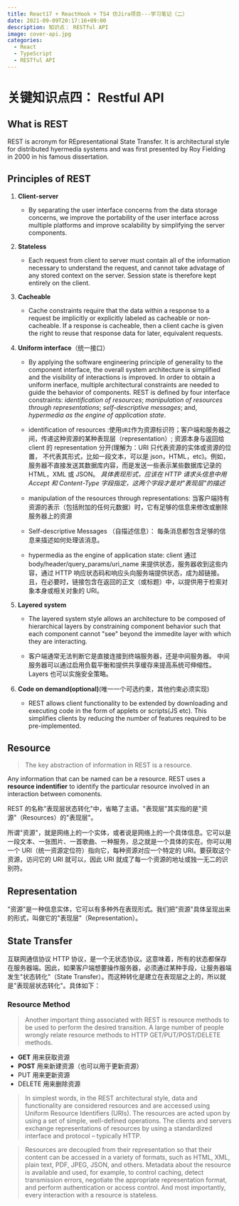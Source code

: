 ```yaml
---
title: React17 + ReactHook + TS4 仿Jira项目---学习笔记（二）
date: 2021-09-09T20:17:16+09:00
description: 知识点： RESTful API
image: cover-api.jpg
categories:
  - React
  - TypeScript
  - RESTful API
---
```


# 关键知识点四： Restful API

## What is REST

REST is acronym for REpresentational State Transfer. It is architectural style for distributed hyermedia systems and was first presented by Roy Fielding in 2000 in his famous dissertation.

## Principles of REST

1. **Client-server**

   - By separating the user interface concerns from the data storage concerns, we improve the portability of the user interface across multiple platforms and improve scalability by simplifying the server components.

2. **Stateless**

   - Each request from client to server must contain all of the information necessary to understand the request, and cannot take advatage of any stored context on the server. Session state is therefore kept entirely on the client.

3. **Cacheable**

   - Cache constraints require that the data within a response to a request be implicitly or explicitly labeled as cacheable or non-cacheable. If a response is cacheable, then a client cache is given the right to reuse that response data for later, equivalent requests.

4. **Uniform interface**（统一接口）

   - By applying the software engineering principle of generality to the component interface, the overall system architecture is simplified and the visibility of interactions is improved. In order to obtain a uniform inerface, multiple architectural constraints are needed to guide the behavior of components. REST is defined by four interface constraints: _identification of resources_; _manipulation of resources through representations_; _self-descriptive messages_; and, _hypermedia as the engine of application state_.

   - identification of resources :使用`URI`作为资源标识符；客户端和服务器之间，传递这种资源的某种表现层（representation）; 资源本身与返回给 client 的 representation 分开(理解为：URI 只代表资源的实体或资源的位置， 不代表其形式，比如一段文本，可以是 json，HTML，etc)。例如，服务器不直接发送其数据库内容，而是发送一些表示某些数据库记录的 HTML，XML 或 JSON。
     _具体表现形式，应该在 HTTP 请求头信息中用 Accept 和 Content-Type 字段指定，这两个字段才是对"表现层"的描述_

   - manipulation of the resources through representations: 当客户端持有资源的表示（包括附加的任何元数据）时，它有足够的信息来修改或删除服务器上的资源

   - Self-descriptive Messages （自描述信息）： 每条消息都包含足够的信息来描述如何处理该消息。

   - hypermedia as the engine of application state: client 通过 body/header/query_params/uri_name 来提供状态，服务器收到这些内容，通过 HTTP 响应状态码和响应头向服务端提供状态，成为超链接。且，在必要时，链接包含在返回的正文（或标题）中，以提供用于检索对象本身或相关对象的 URI。

5. **Layered system**

   - The layered system style allows an architecture to be composed of hierarchical layers by constraining component behavior such that each component cannot "see" beyond the immedite layer with which they are interacting.

   - 客户端通常无法判断它是直接连接到终端服务器，还是中间服务器。 中间服务器可以通过启用负载平衡和提供共享缓存来提高系统可伸缩性。 Layers 也可以实施安全策略。

6. **Code on demand(optional)**(唯一一个可选约束，其他约束必须实现)

   - REST allows client functionality to be extended by downloading and executing code in the form of applets or scripts(JS etc). This simplifies clients by reducing the number of features required to be pre-implemented.

## Resource

> The key abstraction of information in REST is a resource.

Any information that can be named can be a resource. REST uses a **resource indentifier** to identify the particular resource involved in an interaction between comonents.

REST 的名称"表现层状态转化"中，省略了主语。"表现层"其实指的是"资源"（Resources）的"表现层"。

所谓"资源"，就是网络上的一个实体，或者说是网络上的一个具体信息。它可以是一段文本、一张图片、一首歌曲、一种服务，总之就是一个具体的实在。你可以用一个 URI（统一资源定位符）指向它，每种资源对应一个特定的 URI。要获取这个资源，访问它的 URI 就可以，因此 URI 就成了每一个资源的地址或独一无二的识别符。

## Representation

"资源"是一种信息实体，它可以有多种外在表现形式。我们把"资源"具体呈现出来的形式，叫做它的"表现层"（Representation）。

## State Transfer

互联网通信协议 HTTP 协议，是一个无状态协议。这意味着，所有的状态都保存在服务器端。因此，如果客户端想要操作服务器，必须通过某种手段，让服务器端发生"状态转化"（State Transfer）。而这种转化是建立在表现层之上的，所以就是"表现层状态转化"。具体如下：

### Resource Method

> Another important thing associated with REST is resource methods to be used to perform the desired transition. A large number of people wrongly relate resource methods to HTTP GET/PUT/POST/DELETE methods.

- **GET** 用来获取资源
- **POST** 用来新建资源（也可以用于更新资源）
- PUT 用来更新资源
- DELETE 用来删除资源

> In simplest words, in the REST architectural style, data and functionality are considered resources and are accessed using Uniform Resource Identifiers (URIs). The resources are acted upon by using a set of simple, well-defined operations. The clients and servers exchange representations of resources by using a standardized interface and protocol – typically HTTP.

> Resources are decoupled from their representation so that their content can be accessed in a variety of formats, such as HTML, XML, plain text, PDF, JPEG, JSON, and others. Metadata about the resource is available and used, for example, to control caching, detect transmission errors, negotiate the appropriate representation format, and perform authentication or access control. And most importantly, every interaction with a resource is stateless.
